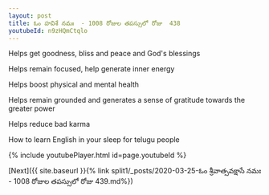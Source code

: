 ```yaml
---
layout: post
title: ఓం హవిశే నమః  - 1008 రోజుల తపస్సులో రోజు  438
youtubeId: n9zHQmCtqlo
---
```

 
 
Helps get goodness, bliss and peace and God's blessings
 
Helps remain focused, help generate inner energy 
 
Helps boost physical and mental health 
 
Helps remain grounded and generates a sense of gratitude towards the greater power 
 
Helps reduce bad karma
 
How to learn English in your sleep for telugu people
 
 
 
 


{% include youtubePlayer.html id=page.youtubeId %}
 
[Next]({{ site.baseurl }}{% link split1/_posts/2020-03-25-ఓం శ్రీవాత్సవక్షాసే నమః  - 1008 రోజుల తపస్సులో రోజు  439.md%})
 
